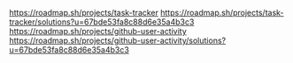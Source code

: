 https://roadmap.sh/projects/task-tracker
https://roadmap.sh/projects/task-tracker/solutions?u=67bde53fa8c88d6e35a4b3c3 
https://roadmap.sh/projects/github-user-activity
https://roadmap.sh/projects/github-user-activity/solutions?u=67bde53fa8c88d6e35a4b3c3
